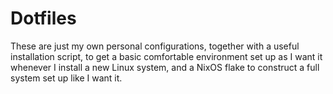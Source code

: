 # Dotfiles

These are just my own personal configurations, together with a useful installation script, to get a basic comfortable environment set up as I want it whenever I install a new Linux system, and a NixOS flake to construct a full system set up like I want it.
